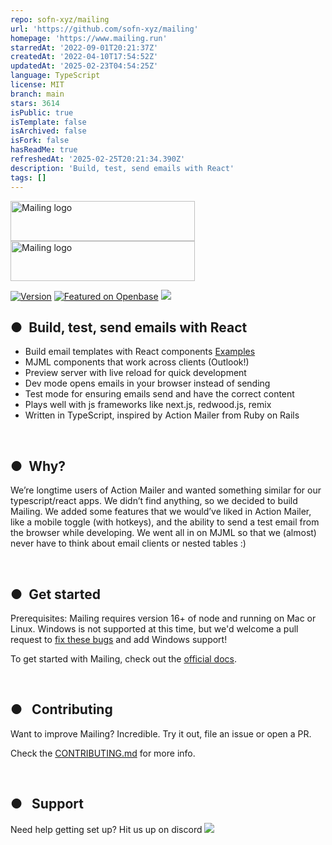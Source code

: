 ```yaml
---
repo: sofn-xyz/mailing
url: 'https://github.com/sofn-xyz/mailing'
homepage: 'https://www.mailing.run'
starredAt: '2022-09-01T20:21:37Z'
createdAt: '2022-04-10T17:54:52Z'
updatedAt: '2025-02-23T04:54:25Z'
language: TypeScript
license: MIT
branch: main
stars: 3614
isPublic: true
isTemplate: false
isArchived: false
isFork: false
hasReadMe: true
refreshedAt: '2025-02-25T20:21:34.390Z'
description: 'Build, test, send emails with React'
tags: []
---
```


<img src="https://user-images.githubusercontent.com/609038/206747937-74206c35-0587-4a2f-a744-126ea356756f.png#gh-dark-mode-only" alt="Mailing logo" width="295" height="64"/>
<img src="https://user-images.githubusercontent.com/609038/206747927-112e3d23-e5e6-4f7c-950b-4490b7c4bbe8.png#gh-light-mode-only" alt="Mailing logo" width="295" height="64"/>

<a href="https://www.npmjs.com/package/mailing"><img src="https://img.shields.io/npm/v/mailing.svg?sanitize=true" alt="Version"></a>
[![Featured on Openbase](https://badges.openbase.com/js/featured/mailing.svg?token=A6xfdFmUU161m5Jns1Aqf4SwwIMSQBipWCm7HCdl1wc=)](https://openbase.com/js/mailing?utm_source=embedded&utm_medium=badge&utm_campaign=rate-badge)
[![](https://dcbadge.vercel.app/api/server/fdSzmY46wY?style=flat)](https://discord.gg/fdSzmY46wY)

<h2>●&nbsp;&nbsp;Build, test, send emails with React</h2>

- Build email templates with React components [Examples](https://www.mailing.run/docs/templates)
- MJML components that work across clients (Outlook!)
- Preview server with live reload for quick development
- Dev mode opens emails in your browser instead of sending
- Test mode for ensuring emails send and have the correct content
- Plays well with js frameworks like next.js, redwood.js, remix
- Written in TypeScript, inspired by Action Mailer from Ruby on Rails

<br/>

## ●&nbsp;&nbsp;Why?

We’re longtime users of Action Mailer and wanted something similar for our typescript/react apps. We didn’t find anything, so we decided to build Mailing. We added some features that we would’ve liked in Action Mailer, like a mobile toggle (with hotkeys), and the ability to send a test email from the browser while developing. We went all in on MJML so that we (almost) never have to think about email clients or nested tables :)

<br/>

## ●&nbsp;&nbsp;Get started

Prerequisites: Mailing requires version 16+ of node and running on Mac or Linux. Windows is not supported at this time, but we'd welcome a pull request to [fix these bugs](https://github.com/sofn-xyz/mailing/issues/187) and add Windows support!

To get started with Mailing, check out the [official docs](https://www.mailing.run/docs).

<br/>

## ●&nbsp;&nbsp;&nbsp;Contributing

Want to improve Mailing? Incredible. Try it out, file an issue or open a PR.

Check the [CONTRIBUTING.md](https://github.com/sofn-xyz/mailing/blob/main/docs/CONTRIBUTING.md) for more info.

<br/>

## ●&nbsp;&nbsp;&nbsp;Support

Need help getting set up? Hit us up on discord [![](https://dcbadge.vercel.app/api/server/fdSzmY46wY?style=flat)](https://discord.gg/fdSzmY46wY)
